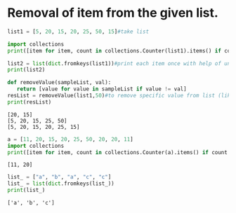 # Removal of item from the given list.


```python
list1 = [5, 20, 15, 20, 25, 50, 15]#take list

import collections
print([item for item, count in collections.Counter(list1).items() if count > 1])#find only duplicate item and print them

list2 = list(dict.fromkeys(list1))#print each item once with help of unique dictionary value
print(list2)

def removeValue(sampleList, val):
   return [value for value in sampleList if value != val]
resList = removeValue(list1,50)#to remove specific value from list (like here we remove 50)
print(resList)
```

    [20, 15]
    [5, 20, 15, 25, 50]
    [5, 20, 15, 20, 25, 15]
    


```python
a = [11, 20, 15, 20, 25, 50, 20, 20, 11]
import collections
print([item for item, count in collections.Counter(a).items() if count > 1])

```

    [11, 20]
    


```python
list_ = ["a", "b", "a", "c", "c"]
list_ = list(dict.fromkeys(list_))
print(list_)
```

    ['a', 'b', 'c']
    

